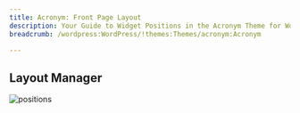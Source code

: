 ```yaml
---
title: Acronym: Front Page Layout
description: Your Guide to Widget Positions in the Acronym Theme for WordPress
breadcrumb: /wordpress:WordPress/!themes:Themes/acronym:Acronym

---
```


## Layout Manager

![positions](assets/outline_home_1.jpeg)